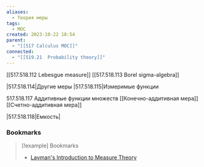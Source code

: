 ```yaml
---
aliases:
  - Теория меры
tags:
  - MOC
created: 2023-10-22 18:54
parent:
  - "[[517 Сalculus MOC]]"
connected:
  - "[[519.21  Probability theory]]"
---
```


[[517.518.112 Lebesgue measure]]
[[517.518.113 Borel sigma-algebra]]


|517.518.114|Другие меры
|517.518.115|Измеримые функции

517.518.117 Аддитивные функции множеств
[[Конечно-аддитивная мера]]
[[Счетно-аддитивная мера]]


|517.518.118|Емкость|


### Bookmarks
> [!example] Bookmarks
> - [Layman's Introduction to Measure Theory](http://blog.echen.me/2011/03/14/laymans-introduction-to-measure-theory/)















